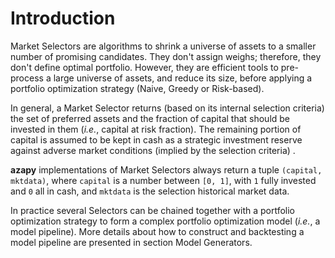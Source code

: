 # Introduction

Market Selectors are algorithms to shrink a universe of assets to a smaller
number of promising candidates. They don't assign weighs;  therefore,
they don't define optimal portfolio. However, they are efficient tools to
pre-process a large universe of assets, and reduce its size, before applying a
portfolio optimization strategy (Naive, Greedy or Risk-based).

In general, a Market Selector returns (based on its internal selection criteria)
the set of preferred assets and the fraction of capital that should
be invested in them (*i.e.*, capital at risk fraction).
The remaining portion of capital is assumed to be kept
in cash as a strategic investment reserve against adverse market conditions
(implied by the selection criteria) .

**azapy** implementations of Market Selectors always
return a tuple `(capital, mktdata)`, where `capital` is a number
between `[0, 1]`, with `1` fully invested and `0` all in cash, and
`mktdata` is the selection historical market data.

In practice several Selectors can be chained together with a portfolio
optimization strategy to form a complex portfolio optimization model
(*i.e.*, a model pipeline).
More details about how to construct and backtesting a model pipeline
are presented in section Model Generators.
